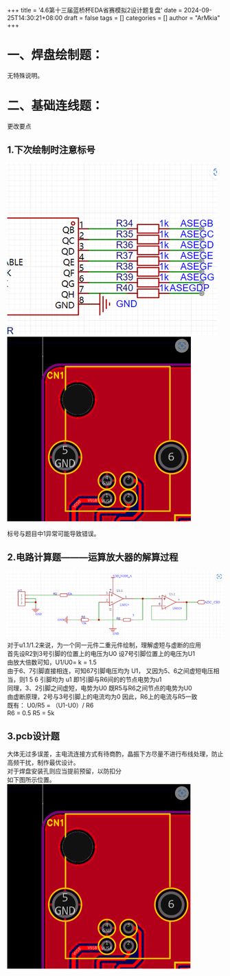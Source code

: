 +++
title = '4.6第十三届蓝桥杯EDA省赛模拟2设计题复盘'
date = 2024-09-25T14:30:21+08:00
draft = false
tags = []
categories = []
author = "ArMkia"
+++
# 一、焊盘绘制题：
无特殊说明。</p>
# 二、基础连线题：
更改要点  
## 1.下次绘制时注意标号
![20240925144531](https://raw.githubusercontent.com/F0rsyth1a/imgs/main/images/20240925144531.png)
![20240925144549](https://raw.githubusercontent.com/F0rsyth1a/imgs/main/images/20240925144549.png)
  
标号与题目中1异常可能导致错误。  
## 2.电路计算题———运算放大器的解算过程  
![20240925144615](https://raw.githubusercontent.com/F0rsyth1a/imgs/main/images/20240925144615.png)
对于u1.1/1.2来说，为一个同一元件二重元件绘制，理解虚短与虚断的应用  
首先设R2到3号引脚的位置上的电压为U0
设7号引脚位置上的电压为U1  
由放大倍数可知，U1/U0= k = 1.5  
由于6、7引脚直接相连，可知67引脚电压均为 U1，
又因为5、6之间虚短电压相当，则1 5 6 引脚均为 u1
即1引脚与R6间的的节点电势为u1  
同理，3、2引脚之间虚短，电势为U0
既R5与R6之间节点的电势为U0  
由虚断原理，2号与3号引脚上的电流均为0
因此，R6上的电流与R5一致  
既有：      U0/R5  =  （U1-U0）/ R6  
R6 = 0.5 R5 = 5k  
## 3.pcb设计题
大体无过多误差，主电流连接方式有待商酌，晶振下方尽量不进行布线处理，防止高频干扰，制作最优设计。   
对于焊盘安装孔则应当提前预留，以防扣分  
如下图所示位置。  
![20240925144729](https://raw.githubusercontent.com/F0rsyth1a/imgs/main/images/20240925144729.png)